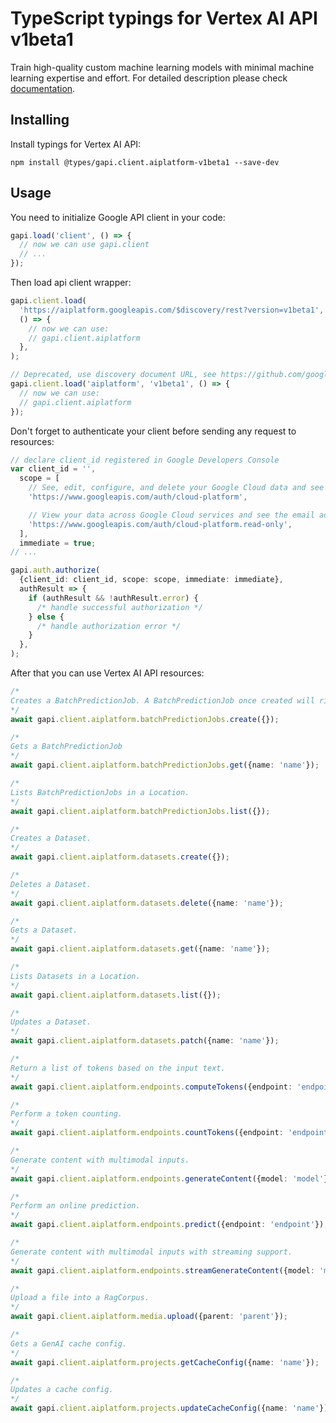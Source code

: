 # TypeScript typings for Vertex AI API v1beta1

Train high-quality custom machine learning models with minimal machine learning expertise and effort.
For detailed description please check [documentation](https://cloud.google.com/vertex-ai/).

## Installing

Install typings for Vertex AI API:

```
npm install @types/gapi.client.aiplatform-v1beta1 --save-dev
```

## Usage

You need to initialize Google API client in your code:

```typescript
gapi.load('client', () => {
  // now we can use gapi.client
  // ...
});
```

Then load api client wrapper:

```typescript
gapi.client.load(
  'https://aiplatform.googleapis.com/$discovery/rest?version=v1beta1',
  () => {
    // now we can use:
    // gapi.client.aiplatform
  },
);
```

```typescript
// Deprecated, use discovery document URL, see https://github.com/google/google-api-javascript-client/blob/master/docs/reference.md#----gapiclientloadname----version----callback--
gapi.client.load('aiplatform', 'v1beta1', () => {
  // now we can use:
  // gapi.client.aiplatform
});
```

Don't forget to authenticate your client before sending any request to resources:

```typescript
// declare client_id registered in Google Developers Console
var client_id = '',
  scope = [
    // See, edit, configure, and delete your Google Cloud data and see the email address for your Google Account.
    'https://www.googleapis.com/auth/cloud-platform',

    // View your data across Google Cloud services and see the email address of your Google Account
    'https://www.googleapis.com/auth/cloud-platform.read-only',
  ],
  immediate = true;
// ...

gapi.auth.authorize(
  {client_id: client_id, scope: scope, immediate: immediate},
  authResult => {
    if (authResult && !authResult.error) {
      /* handle successful authorization */
    } else {
      /* handle authorization error */
    }
  },
);
```

After that you can use Vertex AI API resources: <!-- TODO: make this work for multiple namespaces -->

```typescript
/*
Creates a BatchPredictionJob. A BatchPredictionJob once created will right away be attempted to start.
*/
await gapi.client.aiplatform.batchPredictionJobs.create({});

/*
Gets a BatchPredictionJob
*/
await gapi.client.aiplatform.batchPredictionJobs.get({name: 'name'});

/*
Lists BatchPredictionJobs in a Location.
*/
await gapi.client.aiplatform.batchPredictionJobs.list({});

/*
Creates a Dataset.
*/
await gapi.client.aiplatform.datasets.create({});

/*
Deletes a Dataset.
*/
await gapi.client.aiplatform.datasets.delete({name: 'name'});

/*
Gets a Dataset.
*/
await gapi.client.aiplatform.datasets.get({name: 'name'});

/*
Lists Datasets in a Location.
*/
await gapi.client.aiplatform.datasets.list({});

/*
Updates a Dataset.
*/
await gapi.client.aiplatform.datasets.patch({name: 'name'});

/*
Return a list of tokens based on the input text.
*/
await gapi.client.aiplatform.endpoints.computeTokens({endpoint: 'endpoint'});

/*
Perform a token counting.
*/
await gapi.client.aiplatform.endpoints.countTokens({endpoint: 'endpoint'});

/*
Generate content with multimodal inputs.
*/
await gapi.client.aiplatform.endpoints.generateContent({model: 'model'});

/*
Perform an online prediction.
*/
await gapi.client.aiplatform.endpoints.predict({endpoint: 'endpoint'});

/*
Generate content with multimodal inputs with streaming support.
*/
await gapi.client.aiplatform.endpoints.streamGenerateContent({model: 'model'});

/*
Upload a file into a RagCorpus.
*/
await gapi.client.aiplatform.media.upload({parent: 'parent'});

/*
Gets a GenAI cache config.
*/
await gapi.client.aiplatform.projects.getCacheConfig({name: 'name'});

/*
Updates a cache config.
*/
await gapi.client.aiplatform.projects.updateCacheConfig({name: 'name'});
```
